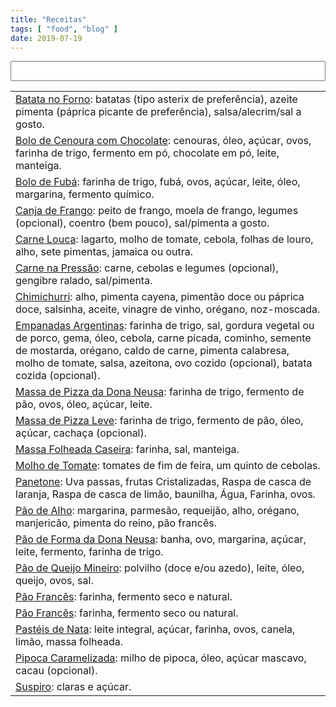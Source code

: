 ```yaml
---
title: "Receitas"
tags: [ "food", "blog" ]
date: 2019-07-19
---
```

<script src="/js/jquery.min.js"></script>
<script src="/js/list.js"></script>

<table class="sortable">
<input type="text" name="filter" value="" id="filter" style="width: 100%; font-size: 22px;" title=""/><span name="results" id="results"></span>

<tr><td><a href="/receita-batata-no-forno">Batata no Forno</a>: batatas (tipo asterix de preferência), azeite pimenta (páprica picante de preferência), salsa/alecrim/sal a gosto.</tr></td>
<tr><td><a href="/receita-bolo-de-cenoura-com-chocolate">Bolo de Cenoura com Chocolate</a>: cenouras, óleo, açúcar, ovos, farinha de trigo, fermento em pó, chocolate em pó, leite, manteiga.</tr></td>
<tr><td><a href="/receita-bolo-de-fuba">Bolo de Fubá</a>: farinha de trigo, fubá, ovos, açúcar, leite, óleo, margarina, fermento químico.</tr></td>
<tr><td><a href="/receita-canja-de-frango">Canja de Frango</a>: peito de frango, moela de frango, legumes (opcional), coentro (bem pouco), sal/pimenta a gosto.</tr></td>
<tr><td><a href="/receita-carne-louca">Carne Louca</a>: lagarto, molho de tomate, cebola, folhas de louro, alho, sete pimentas, jamaica ou outra.</tr></td>
<tr><td><a href="/receita-carne-na-pressao">Carne na Pressão</a>: carne, cebolas e legumes (opcional), gengibre ralado, sal/pimenta.</tr></td>
<tr><td><a href="/receita-chimichurri">Chimichurri</a>: alho, pimenta cayena, pimentão doce ou páprica doce, salsinha, aceite, vinagre de vinho, orégano, noz-moscada.</tr></td>
<tr><td><a href="/receita-empanadas-argentinas">Empanadas Argentinas</a>: farinha de trigo, sal, gordura vegetal ou de porco, gema, óleo, cebola, carne picada, cominho, semente de mostarda, orégano, caldo de carne, pimenta calabresa, molho de tomate, salsa, azeitona, ovo cozido (opcional), batata cozida (opcional).</tr></td>
<tr><td><a href="/receita-massa-de-pizza-da-dona-neusa">Massa de Pizza da Dona Neusa</a>: farinha de trigo, fermento de pão, ovos, óleo, açúcar, leite.</tr></td>
<tr><td><a href="/receita-massa-de-pizza-leve">Massa de Pizza Leve</a>: farinha de trigo, fermento de pão, óleo, açúcar, cachaça (opcional).</tr></td>
<tr><td><a href="/receita-massa-folheada">Massa Folheada Caseira</a>: farinha, sal, manteiga.</tr></td>
<tr><td><a href="/receita-molho-de-tomate">Molho de Tomate</a>: tomates de fim de feira, um quinto de cebolas.</tr></td>
<tr><td><a href="/receita-panetone">Panetone</a>: Uva passas, frutas Cristalizadas, Raspa de casca de laranja, Raspa de casca de limão, baunilha, Água, Farinha, ovos.</tr></td>
<tr><td><a href="/receita-pao-de-alho">Pão de Alho</a>: margarina, parmesão, requeijão, alho, orégano, manjericão, pimenta do reino, pão francês.</tr></td>
<tr><td><a href="/receita-pao-de-forma-da-dona-neusa">Pão de Forma da Dona Neusa</a>: banha, ovo, margarina, açúcar, leite, fermento, farinha de trigo.</tr></td>
<tr><td><a href="/receita-pao-de-queijo">Pão de Queijo Mineiro</a>: polvilho (doce e/ou azedo), leite, óleo, queijo, ovos, sal.</tr></td>
<tr><td><a href="/receita-pao-frances">Pão Francês</a>: farinha, fermento seco e natural.</tr></td>
<tr><td><a href="/receita-pao-mais-facil">Pão Francês</a>: farinha, fermento seco ou natural.</tr></td>
<tr><td><a href="/receita-pasteis-de-nata">Pastéis de Nata</a>: leite integral, açúcar, farinha, ovos, canela, limão, massa folheada.</tr></td>
<tr><td><a href="/receita-pipoca-caramelizada">Pipoca Caramelizada</a>: milho de pipoca, óleo, açúcar mascavo, cacau (opcional).</tr></td>
<tr><td><a href="/receita-suspiro">Suspiro</a>: claras e açúcar.</tr></td>

</table>
